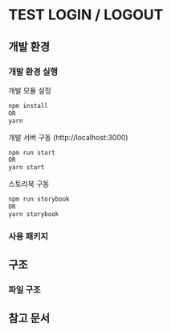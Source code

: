 # TEST LOGIN / LOGOUT

## 개발 환경

### 개발 환경 실행

개발 모듈 설정

```bash
npm install
OR
yarn
```

개발 서버 구동 (http://localhost:3000)

```bash
npm run start
OR
yarn start
```

스토리북 구동

```bash
npm run storybook
OR
yarn storybook
```

### 사용 패키지

## 구조

### 파일 구조

## 참고 문서
